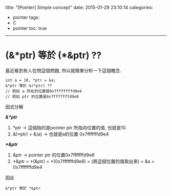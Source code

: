 title: "[Pointer] Simple concept"
date: 2015-01-29 23:10:14
categories: 
- pointer
tags:
- C
- pointer
toc: true
---

# (&\*ptr) 等於 (\*&ptr) ??

最近看到有人在問這個問題, 所以就簡單分析一下這個概念. 

```
int a = 10, *ptr = &a;
&*ptr 等於 &(*ptr) ??
// 假如 a 所在的位置是0x7fffffffd9e4
// 假如 ptr 的位置是0x7fffffffd9e8
```
因式分解 

___&*ptr___
1. *ptr  ->  這個指的是pointer ptr 所指向位置的值, 也就是10.
2. &(*ptr) = &(a) -> 也就是a的位置 0x7fffffffd9e4

___*&ptr___

1. &ptr -> pointer ptr 的位置0x7fffffffd9e8
2. *&ptr = *(&ptr) = *(0x7fffffffd9e8) = (將這個位置的值取出來) = &a = 0x7fffffffd9e4

因此
```
&*ptr 等於 *&ptr 
```


